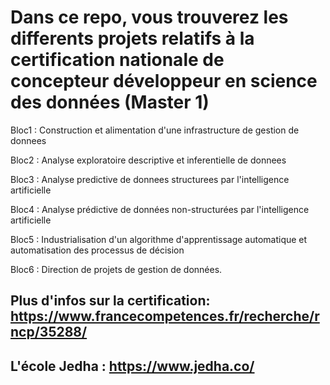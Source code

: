 # Dans ce repo, vous trouverez les differents projets relatifs à la certification nationale de concepteur développeur en science des données (Master 1)


Bloc1 : Construction et alimentation d'une infrastructure de gestion de donnees

Bloc2 : Analyse exploratoire descriptive et inferentielle de donnees

Bloc3 : Analyse predictive de donnees structurees par l'intelligence artificielle

Bloc4 : Analyse prédictive de données non-structurées par l'intelligence artificielle

Bloc5 : Industrialisation d'un algorithme d'apprentissage automatique et automatisation des processus de décision

Bloc6 : Direction de projets de gestion de données.

## Plus d'infos sur la certification: https://www.francecompetences.fr/recherche/rncp/35288/

## L'école Jedha : https://www.jedha.co/
